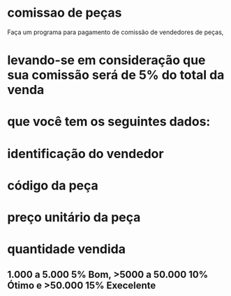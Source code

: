 # comissao de peças
Faça um programa para pagamento de comissão de vendedores de peças,
#  levando-se em consideração que sua comissão será de 5% do total da venda
# que você tem os seguintes dados:
# identificação do vendedor
# código da peça
# preço unitário da peça
# quantidade vendida
## 1.000 a 5.000 5% Bom, >5000 a 50.000 10% Ótimo e >50.000 15% Execelente
